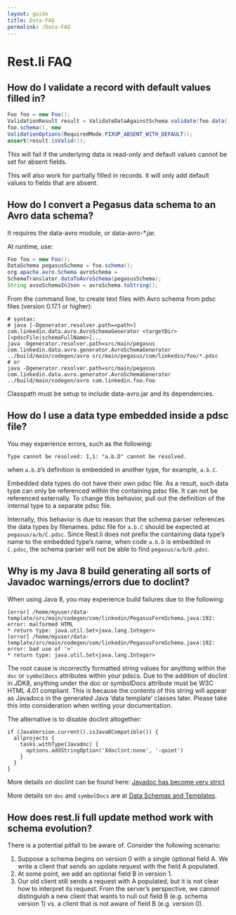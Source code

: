 ```yaml
---
layout: guide
title: Data-FAQ
permalink: /Data-FAQ
---
```


# Rest.li FAQ


## How do I validate a record with default values filled in?

```java  
Foo foo = new Foo();  
ValidationResult result = ValidateDataAgainstSchema.validate(foo.data(),
foo.schema(), new
ValidationOptions(RequiredMode.FIXUP_ABSENT_WITH_DEFAULT));  
assert(result.isValid());  
```

This will fail if the underlying data is read-only and default values
cannot be set for absent fields.

This will also work for partially filled in records. It will only add
default values to fields that are absent.

## How do I convert a Pegasus data schema to an Avro data schema?

It requires the data-avro module, or data-avro-\*.jar.

At runtime, use:

```java  
Foo foo = new Foo();  
DataSchema pegasusSchema = foo.schema();  
org.apache.avro.Schema avroSchema =
SchemaTranslator.dataToAvroSchema(pegasusSchema);  
String avsoSchemaInJson = avroSchema.toString();  
```

From the command line, to create text files with Avro schema from pdsc
files (version 0.17.1 or higher):

```
# syntax:
# java [-Dgenerator.resolver.path=<path>] com.linkedin.data.avro.AvroSchemaGenerator <targetDir> [<pdscFile|schemaFullName>]...
java -Dgenerator.resolver.path=src/main/pegasus com.linkedin.data.avro.generator.AvroSchemaGenerator ../build/main/codegen/avro src/main/pegasus/com/linkedin/foo/*.pdsc
# or
java -Dgenerator.resolver.path=src/main/pegasus com.linkedin.data.avro.generator.AvroSchemaGenerator ../build/main/codegen/avro com.linkedin.foo.Foo
```

Classpath must be setup to include data-avro.jar and its dependencies.

## How do I use a data type embedded inside a pdsc file?

You may experience errors, such as the
    following:

```Type cannot be resolved: 1,1: "a.b.D" cannot be resolved.```

when ```a.b.D```’s definition is embedded in another type, for
example, ```a.b.C```.

Embedded data types do not have their own pdsc file. As a result, such
data type can only be referenced within the containing pdsc file. It can
not be referenced externally. To change this behavior, pull out the
definition of the internal type to a separate pdsc file.

Internally, this behavior is due to reason that the schema parser
references the data types by filenames. pdsc file for `a.b.C`
should be expected at `pegasus/a/b/C.pdsc`. Since Rest.li
does not prefix the containing data type’s name to the embedded type’s
name, when code `a.b.D` is embedded in `C.pdsc`, the
schema parser will not be able to find `pegasus/a/b/D.pdsc`.

## Why is my Java 8 build generating all sorts of Javadoc warnings/errors due to doclint?

When using Java 8, you may experience build failures due to the
following:

```
[error] /home/myuser/data-template/src/main/codegen/com/linkedin/PegasusFormSchema.java:192: error: malformed HTML
* return type: java.util.Set<java.lang.Integer>
[error] /home/myuser/data-template/src/main/codegen/com/linkedin/PegasusFormSchema.java:192: error: bad use of '>'
* return type: java.util.Set<java.lang.Integer>
```

The root cause is incorrectly formatted string values for anything
within the `doc` or `symbolDocs` attributes within your pdscs. Due to
the addition of doclint in JDK8, anything under the doc or symbolDocs
attribute must be W3C HTML 4.01 compliant. This is because the contents
of this string will appear as Javadocs in the generated Java ‘data
template’ classes later. Please take this into consideration when
writing your documentation.

The alternative is to disable doclint altogether:

```  
if (JavaVersion.current().isJava8Compatible()) {
  allprojects {
    tasks.withType(Javadoc) {
      options.addStringOption('Xdoclint:none', '-quiet')
    }
  }
}
```

More details on doclint can be found here: [Javadoc has become very
strict](http://stackoverflow.com/questions/22528767/jdk8-and-javadoc-has-become-very-strict)

More details on `doc` and `symbolDocs` are at [Data Schemas and Templates](/rest.li/DATA-Data-Schema-and-Templates).

## How does rest.li full update method work with schema evolution?

There is a potential pitfall to be aware of. Consider the following
scenario:

1.  Suppose a schema begins on version 0 with a single optional field A.
    We write a client that sends an update request with the field A
    populated.
2.  At some point, we add an optional field B in version 1.
3.  Our old client still sends a request with A populated, but it is not
    clear how to interpret its request. From the server’s perspective,
    we cannot distinguish a new client that wants to null out field B
    (e.g. schema version 1) vs. a client that is not aware of field B
    (e.g. version 0).
